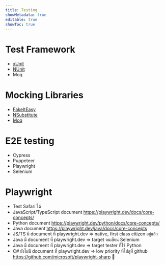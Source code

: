 ```yaml
---
title: Testing
showMetadata: true
editable: true
showToc: true
---
```


# Test Framework
- [xUnit](https://github.com/xunit/xunit)
- [NUnit](https://github.com/nunit/nunit)
- Moq

# Mocking Libraries

- [FakeItEasy](https://github.com/FakeItEasy/FakeItEasy)
- [NSubstitute](https://github.com/nsubstitute/NSubstitute)
- [Moq](https://github.com/moq/moq)

# E2E testing
- Cypress
- Puppeteer
- Playwright
- Selenium

# Playwright
- Test Safari ได้
- JavaScript/TypeScript document https://playwright.dev/docs/core-concepts/
- Python document https://playwright.dev/python/docs/core-concepts/
- Java document https://playwright.dev/java/docs/core-concepts
- JS/TS มี document ที่ playwright.dev => native, first class citizen อยู่แล้ว
- Java มี document ที่ playwright.dev => target คนเขียน Selenium
- Java มี document ที่ playwright.dev => target tester ที่ใช้ Python
- C# ยังไม่มี document ที่ playwright.dev => low priority ที่ไปดูที่ github https://github.com/microsoft/playwright-sharp 🤣

